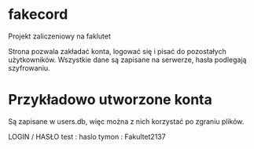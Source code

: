 # fakecord
Projekt zaliczeniowy na faklutet

Strona pozwala zakładać konta, logować się i pisać do pozostałych użytkowników.
Wszystkie dane są zapisane na serwerze, hasła podlegają szyfrowaniu.

# Przykładowo utworzone konta
Są zapisane w users.db, więc można z nich korzystać po zgraniu plików.

LOGIN / HASŁO
test : haslo
tymon : Fakultet2137
